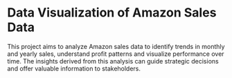 # Data Visualization of Amazon Sales Data
This project aims to analyze Amazon sales data to identify trends in monthly and yearly sales, understand profit patterns and visualize performance over time. The insights derived from this analysis can guide strategic decisions and offer valuable information to stakeholders.

